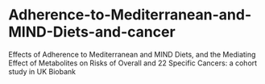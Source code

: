 # Adherence-to-Mediterranean-and-MIND-Diets-and-cancer
Effects of Adherence to Mediterranean and MIND Diets, and the Mediating Effect of Metabolites on Risks of Overall and 22 Specific Cancers: a cohort study in UK Biobank
